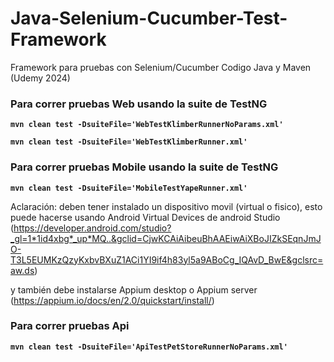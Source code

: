 # Java-Selenium-Cucumber-Test-Framework

Framework para pruebas con Selenium/Cucumber Codigo Java y Maven (Udemy 2024)


### Para correr pruebas Web usando la suite de TestNG

**`mvn clean test -DsuiteFile='WebTestKlimberRunnerNoParams.xml'`**

**`mvn clean test -DsuiteFile='WebTestKlimberRunner.xml'`**

### Para correr pruebas Mobile  usando la suite de TestNG
**`mvn clean test -DsuiteFile='MobileTestYapeRunner.xml'`**


Aclaración: deben tener instalado un dispositivo movil (virtual o fisico), esto puede hacerse usando Android Virtual Devices de android Studio (https://developer.android.com/studio?_gl=1*1id4xbg*_up*MQ..&gclid=CjwKCAiAibeuBhAAEiwAiXBoJIZkSEqnJmJO-T3L5EUMKzQzyKxbvBXuZ1ACi1YI9if4h83yl5a9ABoCg_IQAvD_BwE&gclsrc=aw.ds)


y también debe instalarse Appium desktop o Appium server (https://appium.io/docs/en/2.0/quickstart/install/)


### Para correr pruebas Api
**`mvn clean test -DsuiteFile='ApiTestPetStoreRunnerNoParams.xml'`**
